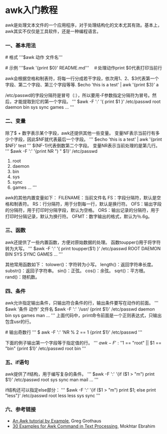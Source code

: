# awk入门教程
awk是处理文本文件的一个应用程序，对于处理结构化的文本尤其有效。基本上，awk其实不仅仅是工具软件，还是一种编程语言。
### 一、基本用法
\# 格式
'''$awk 动作 文件名'''

\# 示例
'''$awk '{print $0}' README.md'''　＃处理动作print $0代表打印当前行

awk会根据空格和制表符，将每一行分成若干字段，依次用$1、$2、$3代表第一个字段、第二个字段、第三个字段等等.
$echo 'this is a test' | awk '{print $3}'
a

/etc/passwd的字段分隔符是冒号（:），所以要用-F参数指定分隔符为冒号。然后，才能提取到它的第一个字段。
'''
$awk -F ':' '{ print $1 }' /etc/passwd
root
daemon
bin
sys
sync
games
...
'''

### 二、变量
除了$ + 数字表示某个字段，awk还提供其他一些变量。
变量NF表示当前行有多少个字段，因此$NF就代表最后一个字段。
'''
$echo 'this is a test' | awk '{print $NF}'
test
'''
$(NF-1)代表倒数第二个字段。
变量NR表示当前处理的是第几行。
'''
$awk -F ':' '{print NR ") " $1}' /etc/passwd
1) root
2) daemon
3) bin
4) sys
5) sync
6) games
...
'''

awk的其他内置变量如下：
FILENAME：当前文件名
FS：字段分隔符，默认是空格和制表符。
RS：行分隔符，用于分割每一行，默认是换行符。
OFS：输出字段的分隔符，用于打印时分隔字段，默认为空格。
ORS：输出记录的分隔符，用于打印时分隔记录，默认为换行符。
OFMT：数字输出的格式，默认为％.6g。

### 三、函数
awk还提供了一些内置函数，方便对原始数据的处理。
函数toupper()用于将字符转为大写。
'''
$awk -F ':' '{ print toupper($1) }' /etc/passwd
ROOT
DAEMON
BIN
SYS
SYNC
GAMES
...
'''

其他常用函数如下：
tolower()：字符转为小写。
length()：返回字符串长度。
substr()：返回子字符串。
sin()：正弦。
cos()：余弦。
sqrt()：平方根。
rand()：随机数。

### 四、条件
awk允许指定输出条件，只输出符合条件的行，输出条件要写在动作的前面。
'''
$awk '条件 动作' 文件名
$awk -F ':' '/usr/ {print $1}' /etc/passwd
daemon
bin
sys
games
man
...
'''
上面代码中，print命令前面是一个正则表达式，只输出包含usr的行。

\# 输出奇数行
'''
$ awk -F ':' 'NR % 2 == 1 {print $1}' /etc/passwd
'''

下面的例子输出第一个字段等于指定值的行。
'''
$awk -F ':' '$1 == "root" || $1 == "bin" {print $1}' /etc/passwd
root
bin
'''

### 五、if语句
awk提供了if结构，用于编写复杂的条件。
'''
$awk -F ':' '{if ($1 > "m") print $1}' /etc/passwd
root
sys
sync
man
mail
...
'''

if结构还可以指定else部分：
'''
$awk -F ':' '{if ($1 > "m") print $1; else print "less"}' /etc/passwd
root
less
less
sys
sync
'''

### 六、参考链接
- [An Awk tutorial by Example](https://gregable.com/2010/09/why-you-should-know-just-little-awk.html), Greg Grothaus
- [30 Examples for Awk Command in Text Processing](https://likegeeks.com/awk-command/), Mokhtar Ebrahim

